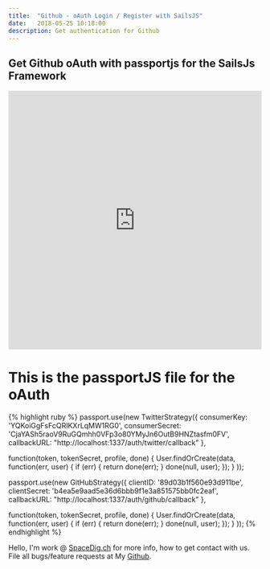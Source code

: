 ```yaml
---
title:  "Github - oAuth Login / Register with SailsJS"
date:   2018-05-25 10:18:00
description: Get authentication for Github
---
```

<h2 id="this-post-is-the-last-of-a-series-of-posts-in-which-i-write-about-the-observable-type-in-the-first-post-we-went-ahead-writing-an-observable-from-scratch-in-order-to-fully-understand-it-we-then-explored-how-to-create-observables-from-values-arrays-dom-events-and-promises-this-time-well-focus-on-compositions-by-rewriting-some-basic-composition-operators">Get Github oAuth with passportjs for the SailsJs Framework</h2>




<iframe width="100%" height="515" src="https://www.youtube.com/embed/tkaZwl2Bd5E" frameborder="0" allow="autoplay; encrypted-media" allowfullscreen></iframe>



<h1>This is the passportJS file for the oAuth</h1>

{% highlight ruby %}
passport.use(new TwitterStrategy({
    consumerKey: 'YQKoiGgFsFcQRIKXrLqMW1RG0',
    consumerSecret: 'CjaYASh5raoV9RuGQmhh0VFp3o80YMyJn6OutB9HNZtasfm0FV',
    callbackURL: "http://localhost:1337/auth/twitter/callback"
  },

function(token, tokenSecret, profile, done) {
  User.findOrCreate(data, function(err, user) {
    if (err) { return done(err); }
    done(null, user);
  });
}
));

passport.use(new GitHubStrategy({
  clientID: '89d03b1f560e93d911be',
  clientSecret: 'b4ea5e9aad5e36d6bbb9f1e3a851575bb0fc2eaf',
  callbackURL: "http://localhost:1337/auth/github/callback"
},

function(token, tokenSecret, profile, done) {
User.findOrCreate(data, function(err, user) {
  if (err) { return done(err); }
  done(null, user);
});
}
));
{% endhighlight %}






 Hello, I'm work @ [SpaceDig.ch][spacedig] for more info, how to get contact with us. File all bugs/feature requests at My  [Github][jekyll-gh].

[jekyll-gh]: https://github.com/spaceg
[spacedig]:    http://spacedig.ch
